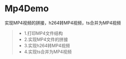 # Mp4Demo
实现MP4视频的拼接，h264转MP4视频，ts合并为MP4视频

> * 1.打印MP4文件结构
> * 2.实现MP4文件的拼接
> * 3.实现h264转MP4视频
> * 4.实现ts合并为MP4视频
